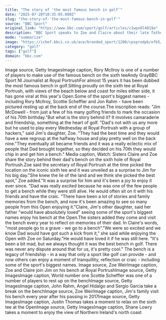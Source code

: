 ```yaml
---
title: "The story of 'the most famous bench in golf'"
date: "2025-07-20T10:35:05.000Z"
slug: "the-story-of-'the-most-famous-bench-in-golf'"
source: "BBC Sport"
original_link: "https://www.bbc.com/sport/golf/articles/c1wpx0l4019o"
description: "BBC Sport speaks to Zoe and Claire about their late father's bench at Royal Portrush, which has been dubbed the most famous in golf."
mode: "summarize"
image: "https://ichef.bbci.co.uk/ace/branded_sport/1200/cpsprodpb/efb5/live/78d08560-649d-11f0-af20-030418be2ca5.jpg"
category: "golf"
tags: ["golf"]
domain: "bbc.com"
---
```

Image source, Getty ImagesImage caption, Rory McIlroy is one of a number of players to make use of the famous bench on the sixth teeAndy GrayBBC Sport NI Journalist at Royal PortrushFor almost 15 years it has been dubbed the most famous bench in golf.Sitting proudly on the sixth tee at Royal Portrush, with views of the beach below and coast for miles either side, it has gone viral at this year's Open.Some of the sport's biggest names - including Rory McIlroy, Scottie Scheffler and Jon Rahm - have been pictured resting up at the back end of the course.The inscription reads: "Jim McDowell - from just a few of his many golfing friends to mark the occasion of his 70th birthday."But what is the story behind it? It involves camaraderie and friendship, something at the heart of golf. "Dad's not with us any more but he used to play every Wednesday at Royal Portrush with a group of hackers," said Jim's daughter, Zoe. "They had the best time and they would have a wee regroup at the halfway house and play pretty well on the back nine."They eventually all became friends and it was a really eclectic mix of people that Dad brought together, so they decided on his 70th they would chip in and get him a bench." Media caption, Watch: Sisters Claire and Zoe share the story behind their dad's bench on the sixth hole of Royal Portrush.Zoe said the secretary of Royal Portrush at the time picked the location on the iconic sixth tee and it was unveiled as a surprise to Jim for his big day."She knew the lie of the land and we think she picked the best spot,"  Zoe added."It was a surprise for him and it's been a joy to enjoy it ever since. "Dad was really excited because he was one of the few people to get a bench while they were still alive. He would often sit on it with his friends and have the craic. "There have been a lot of stories and family memories from the bench, and now it's been amazing to see so many people from this Open enjoying it."Claire, Jim's other daughter, said her father "would have absolutely loved" seeing some of the sport's biggest names enjoy his bench at the Open.The sisters added they come and visit the bench every year to reflect on memories of their dad. In Claire's words, "most people go to a grave - we go to a bench"."We were so excited and we know Dad would have got such a kick from it," she said while enjoying the Open with Zoe on Saturday."He would have loved it if he was still here. "It's been a bit mad, but we always thought it was the best bench in golf. There was never any dispute around that for us, it's pretty cool." The bench is a legacy of friendship - in a way that only a sport like golf can provide - and now others can enjoy a moment of tranquillity, reflection or craic - including some of the sport's biggest names. Image source, Zoe WeirImage caption, Zoe and Claire join Jim on his bench at Royal PortrushImage source, Getty ImagesImage caption, World number one Scottie Scheffler was one of a number of players to rest up on the benchImage source, Getty ImagesImage caption, John Rahm, Angel Hidalgo and Sergio Garcia take a break on the benchImage source, Zoe WeirImage caption, Jim's family visit his bench every year after his passing in 2017Image source, Getty ImagesImage caption, Justin Thomas takes a moment to relax on the sixth tee at the OpenImage source, Getty ImagesImage caption, Shane Lowry takes a moment to enjoy the view of Northern Ireland's north coast